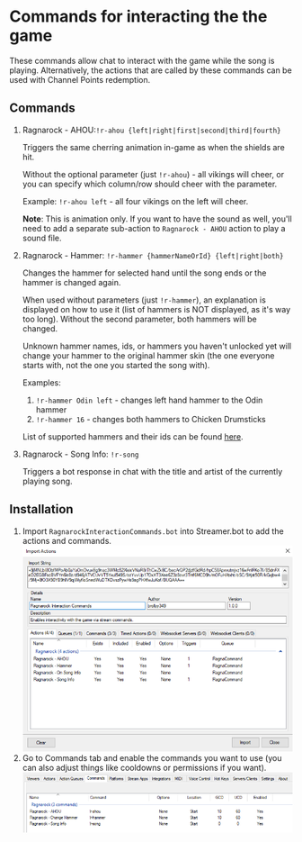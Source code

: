 # Commands for interacting the the game

These commands allow chat to interact with the game while the song is playing. Alternatively, the actions that are called by these commands can be used with Channel Points redemption.

## Commands

1. Ragnarock - AHOU:`!r-ahou {left|right|first|second|third|fourth}`

    Triggers the same cherring animation in-game as when the shields are hit.
    
    Without the optional parameter (just `!r-ahou`) - all vikings will cheer, or you can specify which column/row should cheer with the parameter.

    Example: `!r-ahou left` - all four vikings on the left will cheer.

    **Note**: This is animation only. If you want to have the sound as well, you'll need to add a separate sub-action to `Ragnarock - AHOU` action to play a sound file.

2. Ragnarock - Hammer: `!r-hammer {hammerNameOrId} {left|right|both}`

    Changes the hammer for selected hand until the song ends or the hammer is changed again.

    When used without parameters (just `!r-hammer`), an explanation is displayed on how to use it (list of hammers is NOT displayed, as it's way too long). Without the second parameter, both hammers will be changed.

    Unknown hammer names, ids, or hammers you haven't unlocked yet will change your hammer to the original hammer skin (the one everyone starts with, not the one you started the song with).

    Examples:

    1. `!r-hammer Odin left` - changes left hand hammer to the Odin hammer
    2. `!r-hammer 16` - changes both hammers to Chicken Drumsticks

    List of supported hammers and their ids can be found [here](https://github.com/Brollyy/RagnarockWebsocketUtil/blob/master/src/RagnarockWebsocketCore/Enums/Hammer.cs).

3. Ragnarock - Song Info: `!r-song`

    Triggers a bot response in chat with the title and artist of the currently playing song.

## Installation

1. Import `RagnarockInteractionCommands.bot` into Streamer.bot to add the actions and commands.
![alt text](image.png)
2. Go to Commands tab and enable the commands you want to use (you can also adjust things like cooldowns or permissions if you want).
![alt text](commands.png)